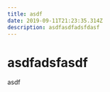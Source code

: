 ```yaml
---
title: asdf
date: 2019-09-11T21:23:35.314Z
description: asdfasdfadsfdasf
---
```

# asdfadsfasdf

asdf

